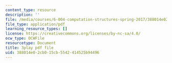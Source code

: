 ```yaml
---
content_type: resource
description: ''
file: /media/courses/6-004-computation-structures-spring-2017/388014e02cb015cb5542414525b94496_781P9Ixmi0g.pdf
file_type: application/pdf
learning_resource_types: []
license: https://creativecommons.org/licenses/by-nc-sa/4.0/
ocw_type: OCWFile
resourcetype: Document
title: 3play pdf file
uid: 388014e0-2cb0-15cb-5542-414525b94496
---
```

